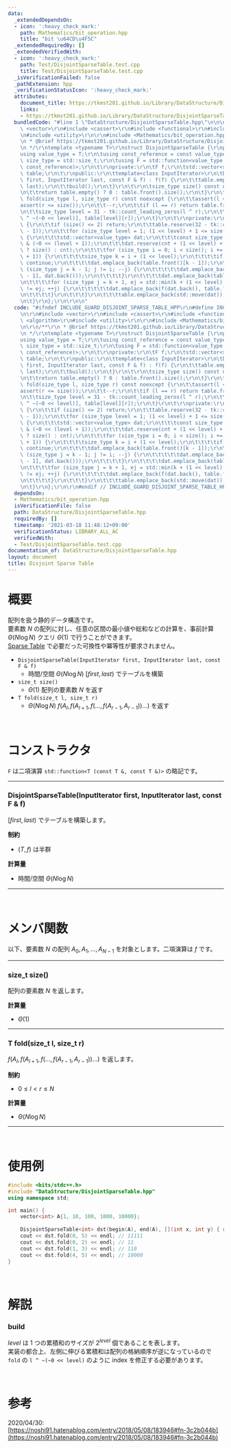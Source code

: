 ```yaml
---
data:
  _extendedDependsOn:
  - icon: ':heavy_check_mark:'
    path: Mathematics/bit_operation.hpp
    title: "bit \u64CD\u4F5C"
  _extendedRequiredBy: []
  _extendedVerifiedWith:
  - icon: ':heavy_check_mark:'
    path: Test/DisjointSparseTable.test.cpp
    title: Test/DisjointSparseTable.test.cpp
  _isVerificationFailed: false
  _pathExtension: hpp
  _verificationStatusIcon: ':heavy_check_mark:'
  attributes:
    document_title: https://tkmst201.github.io/Library/DataStructure/DisjointSparseTable.hpp
    links:
    - https://tkmst201.github.io/Library/DataStructure/DisjointSparseTable.hpp
  bundledCode: "#line 1 \"DataStructure/DisjointSparseTable.hpp\"\n\n\n\r\n#include\
    \ <vector>\r\n#include <cassert>\r\n#include <functional>\r\n#include <algorithm>\r\
    \n#include <utility>\r\n\r\n#include <Mathematics/bit_operation.hpp>\r\n\r\n/**\r\
    \n * @brief https://tkmst201.github.io/Library/DataStructure/DisjointSparseTable.hpp\r\
    \n */\r\ntemplate <typename T>\r\nstruct DisjointSparseTable {\r\npublic:\r\n\t\
    using value_type = T;\r\n\tusing const_reference = const value_type &;\r\n\tusing\
    \ size_type = std::size_t;\r\n\tusing F = std::function<value_type (const_reference,\
    \ const_reference)>;\r\n\t\r\nprivate:\r\n\tF f;\r\n\tstd::vector<std::vector<value_type>>\
    \ table;\r\n\t\r\npublic:\r\n\ttemplate<class InputIterator>\r\n\tDisjointSparseTable(InputIterator\
    \ first, InputIterator last, const F & f) : f(f) {\r\n\t\ttable.emplace_back(first,\
    \ last);\r\n\t\tbuild();\r\n\t}\r\n\t\r\n\tsize_type size() const noexcept {\r\
    \n\t\treturn table.empty() ? 0 : table.front().size();\r\n\t}\r\n\t\r\n\tvalue_type\
    \ fold(size_type l, size_type r) const noexcept {\r\n\t\tassert(l < r);\r\n\t\t\
    assert(r <= size());\r\n\t\t--r;\r\n\t\tif (l == r) return table.front()[l];\r\
    \n\t\tsize_type level = 31 - tk::count_leading_zeros(l ^ r);\r\n\t\treturn f(table[level][l\
    \ ^ ~(~0 << level)], table[level][r]);\r\n\t}\r\n\t\r\nprivate:\r\n\tvoid build()\
    \ {\r\n\t\tif (size() <= 2) return;\r\n\t\ttable.reserve(32 - tk::count_leading_zeros(size()\
    \ - 1));\r\n\t\tfor (size_type level = 1; (1 << level) + 1 <= size(); ++level)\
    \ {\r\n\t\t\tstd::vector<value_type> dat;\r\n\t\t\tconst size_type cnt = size()\
    \ & (~0 << (level + 1));\r\n\t\t\tdat.reserve(cnt + (1 << level) + 1 <= size()\
    \ ? size() : cnt);\r\n\t\t\tfor (size_type i = 0; i < size(); i += 1 << (level\
    \ + 1)) {\r\n\t\t\t\tsize_type k = i + (1 << level);\r\n\t\t\t\tif (k >= size())\
    \ continue;\r\n\t\t\t\tdat.emplace_back(table.front()[k - 1]);\r\n\t\t\t\tfor\
    \ (size_type j = k - 1; j != i; --j) {\r\n\t\t\t\t\tdat.emplace_back(f(table.front()[j\
    \ - 1], dat.back()));\r\n\t\t\t\t}\r\n\t\t\t\tdat.emplace_back(table.front()[k]);\r\
    \n\t\t\t\tfor (size_type j = k + 1, ej = std::min(k + (1 << level), size()); j\
    \ != ej; ++j) {\r\n\t\t\t\t\tdat.emplace_back(f(dat.back(), table.front()[j]));\r\
    \n\t\t\t\t}\r\n\t\t\t}\r\n\t\t\ttable.emplace_back(std::move(dat));\r\n\t\t}\r\
    \n\t}\r\n};\r\n\r\n\n"
  code: "#ifndef INCLUDE_GUARD_DISJOINT_SPARSE_TABLE_HPP\r\n#define INCLUDE_GUARD_DISJOINT_SPARSE_TABLE_HPP\r\
    \n\r\n#include <vector>\r\n#include <cassert>\r\n#include <functional>\r\n#include\
    \ <algorithm>\r\n#include <utility>\r\n\r\n#include <Mathematics/bit_operation.hpp>\r\
    \n\r\n/**\r\n * @brief https://tkmst201.github.io/Library/DataStructure/DisjointSparseTable.hpp\r\
    \n */\r\ntemplate <typename T>\r\nstruct DisjointSparseTable {\r\npublic:\r\n\t\
    using value_type = T;\r\n\tusing const_reference = const value_type &;\r\n\tusing\
    \ size_type = std::size_t;\r\n\tusing F = std::function<value_type (const_reference,\
    \ const_reference)>;\r\n\t\r\nprivate:\r\n\tF f;\r\n\tstd::vector<std::vector<value_type>>\
    \ table;\r\n\t\r\npublic:\r\n\ttemplate<class InputIterator>\r\n\tDisjointSparseTable(InputIterator\
    \ first, InputIterator last, const F & f) : f(f) {\r\n\t\ttable.emplace_back(first,\
    \ last);\r\n\t\tbuild();\r\n\t}\r\n\t\r\n\tsize_type size() const noexcept {\r\
    \n\t\treturn table.empty() ? 0 : table.front().size();\r\n\t}\r\n\t\r\n\tvalue_type\
    \ fold(size_type l, size_type r) const noexcept {\r\n\t\tassert(l < r);\r\n\t\t\
    assert(r <= size());\r\n\t\t--r;\r\n\t\tif (l == r) return table.front()[l];\r\
    \n\t\tsize_type level = 31 - tk::count_leading_zeros(l ^ r);\r\n\t\treturn f(table[level][l\
    \ ^ ~(~0 << level)], table[level][r]);\r\n\t}\r\n\t\r\nprivate:\r\n\tvoid build()\
    \ {\r\n\t\tif (size() <= 2) return;\r\n\t\ttable.reserve(32 - tk::count_leading_zeros(size()\
    \ - 1));\r\n\t\tfor (size_type level = 1; (1 << level) + 1 <= size(); ++level)\
    \ {\r\n\t\t\tstd::vector<value_type> dat;\r\n\t\t\tconst size_type cnt = size()\
    \ & (~0 << (level + 1));\r\n\t\t\tdat.reserve(cnt + (1 << level) + 1 <= size()\
    \ ? size() : cnt);\r\n\t\t\tfor (size_type i = 0; i < size(); i += 1 << (level\
    \ + 1)) {\r\n\t\t\t\tsize_type k = i + (1 << level);\r\n\t\t\t\tif (k >= size())\
    \ continue;\r\n\t\t\t\tdat.emplace_back(table.front()[k - 1]);\r\n\t\t\t\tfor\
    \ (size_type j = k - 1; j != i; --j) {\r\n\t\t\t\t\tdat.emplace_back(f(table.front()[j\
    \ - 1], dat.back()));\r\n\t\t\t\t}\r\n\t\t\t\tdat.emplace_back(table.front()[k]);\r\
    \n\t\t\t\tfor (size_type j = k + 1, ej = std::min(k + (1 << level), size()); j\
    \ != ej; ++j) {\r\n\t\t\t\t\tdat.emplace_back(f(dat.back(), table.front()[j]));\r\
    \n\t\t\t\t}\r\n\t\t\t}\r\n\t\t\ttable.emplace_back(std::move(dat));\r\n\t\t}\r\
    \n\t}\r\n};\r\n\r\n#endif // INCLUDE_GUARD_DISJOINT_SPARSE_TABLE_HPP"
  dependsOn:
  - Mathematics/bit_operation.hpp
  isVerificationFile: false
  path: DataStructure/DisjointSparseTable.hpp
  requiredBy: []
  timestamp: '2021-03-18 11:48:12+09:00'
  verificationStatus: LIBRARY_ALL_AC
  verifiedWith:
  - Test/DisjointSparseTable.test.cpp
documentation_of: DataStructure/DisjointSparseTable.hpp
layout: document
title: Disjoint Sparse Table
---
```


# 概要

配列を扱う静的データ構造です。  
要素数 $N$ の配列に対し、任意の区間の最小値や総和などの計算を、事前計算 $\Theta(N\log{N})$ クエリ $\Theta(1)$ で行うことができます。  
[Sparse Table](https://tkmst201.github.io/Library/DataStructure/SparseTable.hpp) で必要だった可換性や冪等性が要求されません。  

- `DisjointSparseTable(InputIterator first, InputIterator last, const F & f)`
	- 時間/空間 $\Theta(N\log{N})$ $[first, last)$ でテーブルを構築
- `size_t size()`
	- $\Theta(1)$ 配列の要素数 $N$ を返す
- `T fold(size_t l, size_t r)`
	- $\Theta(N\log{N})$ $f(A_l, f(A_{l+1}, f(\ldots, f(A_{r-1}, A_{r-1}))\ldots)$ を返す

<br>

# コンストラクタ

`F` は二項演算 `std::function<T (const T &, const T &)>` の略記です。  

---

### DisjointSparseTable(InputIterator first, InputIterator last, const F & f)

$[first, last)$ でテーブルを構築します。  

**制約**

- $(T, f)$ は半群

**計算量**

- 時間/空間 $\Theta(N\log{N})$

---

<br>

# メンバ関数

以下、要素数 $N$ の配列 $A_0, A_1, \ldots, A_{N-1}$ を対象とします。二項演算は $f$ です。  

---

### size_t size()

配列の要素数 $N$ を返します。  

**計算量**

- $\Theta(1)$

---

### T fold(size_t l, size_t r)

$f(A_l, f(A_{l+1}, f(\ldots, f(A_{r-1}, A_{r-1}))\ldots)$ を返します。  

**制約**

- $0 \leq l < r \leq N$

**計算量**

- $\Theta(N\log{N})$

---

<br>

# 使用例

```cpp
#include <bits/stdc++.h>
#include "DataStructure/DisjointSparseTable.hpp"
using namespace std;

int main() {
	vector<int> A{1, 10, 100, 1000, 10000};
	
	DisjointSparseTable<int> dst(begin(A), end(A), [](int x, int y) { return x + y; });
	cout << dst.fold(0, 5) << endl; // 11111
	cout << dst.fold(0, 2) << endl; // 11
	cout << dst.fold(1, 3) << endl; // 110
	cout << dst.fold(4, 5) << endl; // 10000
}
```

<br>

# 解説

### build

$level$ は 1 つの累積和のサイズが $2^{level}$ 個であることを表します。  
実装の都合上、左側に伸びる累積和は配列の格納順序が逆になっているので `fold` の `l ^ ~(~0 << level)` のように index を修正する必要があります。  

<br>

# 参考

2020/04/30: [https://noshi91.hatenablog.com/entry/2018/05/08/183946#fn-3c2b044b](https://noshi91.hatenablog.com/entry/2018/05/08/183946#fn-3c2b044b)  

<br>